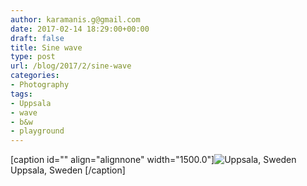 ```yaml
---
author: karamanis.g@gmail.com
date: 2017-02-14 18:29:00+00:00
draft: false
title: Sine wave
type: post
url: /blog/2017/2/sine-wave
categories:
- Photography
tags:
- Uppsala
- wave
- b&w
- playground
---
```


[caption id="" align="alignnone" width="1500.0"]![ Uppsala, Sweden ](https://images.squarespace-cdn.com/content/v1/4f3f61bae4b063b909445965/1487092970559-YEX9FURVTNPGR8XDWQRV/ke17ZwdGBToddI8pDm48kFWxnDtCdRm2WA9rXcwtIYR7gQa3H78H3Y0txjaiv_0fDoOvxcdMmMKkDsyUqMSsMWxHk725yiiHCCLfrh8O1z5QPOohDIaIeljMHgDF5CVlOqpeNLcJ80NK65_fV7S1UcTSrQkGwCGRqSxozz07hWZrYGYYH8sg4qn8Lpf9k1pYMHPsat2_S1jaQY3SwdyaXg/image-asset.jpeg?format=original)
 Uppsala, Sweden [/caption]
